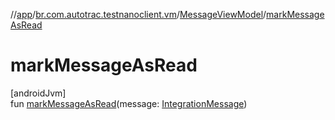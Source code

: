 //[app](../../../index.md)/[br.com.autotrac.testnanoclient.vm](../index.md)/[MessageViewModel](index.md)/[markMessageAsRead](mark-message-as-read.md)

# markMessageAsRead

[androidJvm]\
fun [markMessageAsRead](mark-message-as-read.md)(message: [IntegrationMessage](../../br.com.autotrac.testnanoclient.dataRemote/-integration-message/index.md))
